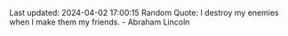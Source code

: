 Last updated: 2024-04-02 17:00:15
Random Quote: I destroy my enemies when I make them my friends. - Abraham Lincoln